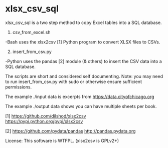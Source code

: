xlsx_csv_sql
============

xlsx_csv_sql is a two step method to copy Excel tables into a SQL database.

1. csv_from_excel.sh

 -Bash uses the xlsx2csv [1] Python program to convert XLSX files to CSVs.

2. insert_from_csv.py

 -Python uses the pandas [2] module (& others) to insert the CSV data into a SQL database.
 
The scripts are short and considered self documenting. Note: you may need to run insert_from_csv.py with sudo or otherwise ensure sufficient permissions.

The example ./input data is excerpts from https://data.cityofchicago.org

The example ./output data shows you can have multiple sheets per book.

[1] https://github.com/dilshod/xlsx2csv  https://pypi.python.org/pypi/xlsx2csv

[2] https://github.com/pydata/pandas  http://pandas.pydata.org

License: This software is WTFPL. (xlsx2csv is GPLv2+)

